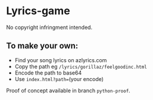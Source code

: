 # Lyrics-game
No copyright infringment intended.

## To make your own:
* Find your song lyrics on azlyrics.com
* Copy the path eg `/lyrics/gorillaz/feelgoodinc.html`
* Encode the path to base64
* Use `index.html?path=`(your encode)

Proof of concept available in branch `python-proof`.


